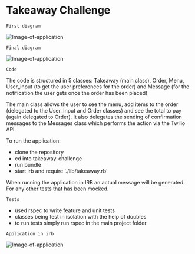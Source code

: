 Takeaway Challenge
==================

```
First diagram
```
![Image-of-application](https://github.com/AlinaGoaga/takeaway-challenge/blob/master/pics/draft.jpg)

```
Final diagram
```
![Image-of-application](https://github.com/AlinaGoaga/takeaway-challenge/blob/master/pics/final.jpg)

```
Code
```
The code is structured in 5 classes: Takeaway (main class), Order, Menu, User_input (to get the user preferences for the order) and Message (for the notification the user gets once the order has been placed) 

The main class allows the user to see the menu, add items to the order (delegated to the User_Input and Order classes) and see the total to pay (again delegated to Order). It also delegates the sending of confirmation messages to the Messages class which performs the action via the Twilio API.

To run the application: 
- clone the repository
- cd into takeaway-challenge
- run bundle
- start irb and require './lib/takeaway.rb'

When running the application in IRB an actual message will be generated. For any other tests that has been mocked.

```
Tests
```
- used rspec to write feature and unit tests
- classes being test in isolation with the help of doubles
- to run tests simply run rspec in the main project folder 

```
Application in irb
```
![Image-of-application](https://github.com/AlinaGoaga/takeaway-challenge/blob/master/pics/irb_takeaway.jpeg)

